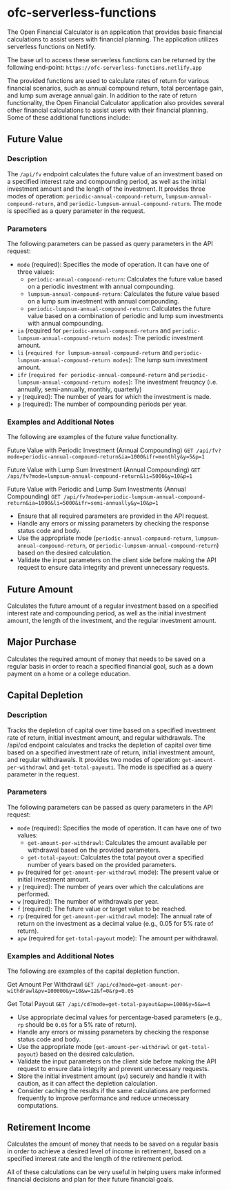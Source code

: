 # ofc-serverless-functions

The Open Financial Calculator is an application that provides basic financial calculations to assist users with financial planning. The application utilizes serverless functions on Netlify. 

The base url to access these serverless functions can be returned by the following end-point:
`https://ofc-serverless-functions.netlify.app`

The provided functions are used to calculate rates of return for various financial scenarios, such as annual compound return, total percentage gain, and lump sum average annual gain. In addition to the rate of return functionality, the Open Financial Calculator application also provides several other financial calculations to assist users with their financial planning. Some of these additional functions include:

## Future Value

### Description
The `/api/fv` endpoint calculates the future value of an investment based on a specified interest rate and compounding period, as well as the initial investment amount and the length of the investment. It provides three modes of operation: `periodic-annual-compound-return`, `lumpsum-annual-compound-return`, and `periodic-lumpsum-annual-compound-return`. The mode is specified as a query parameter in the request.

### Parameters
The following parameters can be passed as query parameters in the API request:

- `mode` (required): Specifies the mode of operation. It can have one of three values:
    - `periodic-annual-compound-return`: Calculates the future value based on a periodic investment with annual compounding.
    - `lumpsum-annual-compound-return`: Calculates the future value based on a lump sum investment with annual compounding.
    - `periodic-lumpsum-annual-compound-return`: Calculates the future value based on a combination of periodic and lump sum investments with annual compounding.
- `ia` (required for `periodic-annual-compound-return` and `periodic-lumpsum-annual-compound-return modes`): The periodic investment amount.
- `li` (`required for lumpsum-annual-compound-return` and `periodic-lumpsum-annual-compound-return modes`): The lump sum investment amount.
- `ifr` (`required for periodic-annual-compound-return` and `periodic-lumpsum-annual-compound-return modes`): The investment freuqncy (i.e. annually, semi-annually, monthly, quarterly)
- `y` (required): The number of years for which the investment is made.
- `p` (required): The number of compounding periods per year.

### Examples and Additional Notes
The following are examples of the future value functionality.

Future Value with Periodic Investment (Annual Compounding)
`GET /api/fv?mode=periodic-annual-compound-return&ia=1000&ifr=monthly&y=5&p=1`

Future Value with Lump Sum Investment (Annual Compounding)
`GET /api/fv?mode=lumpsum-annual-compound-return&li=5000&y=10&p=1`

Future Value with Periodic and Lump Sum Investments (Annual Compounding)
`GET /api/fv?mode=periodic-lumpsum-annual-compound-return&ia=1000&li=5000&ifr=semi-annually&y=10&p=1`

- Ensure that all required parameters are provided in the API request.
- Handle any errors or missing parameters by checking the response status code and body.
- Use the appropriate mode (`periodic-annual-compound-return`, `lumpsum-annual-compound-return`, or `periodic-lumpsum-annual-compound-return`) based on the desired calculation.
- Validate the input parameters on the client side before making the API request to ensure data integrity and prevent unnecessary requests.

## Future Amount

Calculates the future amount of a regular investment based on a specified interest rate and compounding period, as well as the initial investment amount, the length of the investment, and the regular investment amount.

## Major Purchase

Calculates the required amount of money that needs to be saved on a regular basis in order to reach a specified financial goal, such as a down payment on a home or a college education.

## Capital Depletion

### Description
Tracks the depletion of capital over time based on a specified investment rate of return, initial investment amount, and regular withdrawals. The /api/cd endpoint calculates and tracks the depletion of capital over time based on a specified investment rate of return, initial investment amount, and regular withdrawals. It provides two modes of operation: `get-amount-per-withdrawl` and `get-total-payouti`. The mode is specified as a query parameter in the request.

### Parameters
The following parameters can be passed as query parameters in the API request:

- `mode` (required): Specifies the mode of operation. It can have one of two values:
    - `get-amount-per-withdrawl`: Calculates the amount available per withdrawal based on the provided parameters.
    - `get-total-payout`: Calculates the total payout over a specified number of years based on the provided parameters.
- `pv` (required for `get-amount-per-withdrawl` mode): The present value or initial investment amount.
- `y` (required): The number of years over which the calculations are performed.
- `w` (required): The number of withdrawals per year.
- `f` (required): The future value or target value to be reached.
- `rp` (required for `get-amount-per-withdrawl` mode): The annual rate of return on the investment as a decimal value (e.g., 0.05 for 5% rate of return).
- `apw` (required for `get-total-payout` mode): The amount per withdrawal.

### Examples and Additional Notes
The following are examples of the capital depletion function.

Get Amount Per Withdrawl 
`GET /api/cd?mode=get-amount-per-withdrawl&pv=100000&y=10&w=12&f=0&rp=0.05`

Get Total Payout
`GET /api/cd?mode=get-total-payout&apw=1000&y=5&w=4`

- Use appropriate decimal values for percentage-based parameters (e.g., `rp` should be `0.05` for a 5% rate of return).
- Handle any errors or missing parameters by checking the response status code and body.
- Use the appropriate mode (`get-amount-per-withdrawl` or `get-total-payout`) based on the desired calculation.
- Validate the input parameters on the client side before making the API request to ensure data integrity and prevent unnecessary requests.
- Store the initial investment amount (`pv`) securely and handle it with caution, as it can affect the depletion calculation.
- Consider caching the results if the same calculations are performed frequently to improve performance and reduce unnecessary computations.

## Retirement Income

Calculates the amount of money that needs to be saved on a regular basis in order to achieve a desired level of income in retirement, based on a specified interest rate and the length of the retirement period.

All of these calculations can be very useful in helping users make informed financial decisions and plan for their future financial goals.
